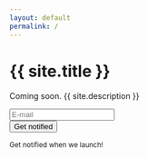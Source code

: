 ```yaml
---
layout: default
permalink: /
---
```


<h1>{{ site.title }}</h1>
<p>Coming soon. {{ site.description }}</p>
<form class="form-item" id="sign-up">
  <div>
    <input type="email" name="email" placeholder="E-mail" required>
  </div>
  <input type="hidden" name="_gotcha" style="display:none !important">
  <div>
    <button class="btn" type="submit"><span>Get notified</span></button>
  </div>
</form>
<p style="font-size: 12px;">Get notified when we launch!</p>